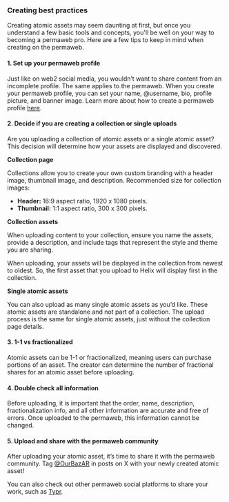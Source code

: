 ### Creating best practices

Creating atomic assets may seem daunting at first, but once you understand a few basic tools and concepts, you'll be well on your way to becoming a permaweb pro. Here are a few tips to keep in mind when creating on the permaweb.

#### 1. Set up your permaweb profile

Just like on web2 social media, you wouldn’t want to share content from an incomplete profile. The same applies to the permaweb. When you create your permaweb profile, you can set your name, @username, bio, profile picture, and banner image. Learn more about how to create a permaweb profile [here](https://ao-bazar.arweave.net/#/docs/permaweb-profile).

#### 2. Decide if you are creating a collection or single uploads

Are you uploading a collection of atomic assets or a single atomic asset? This decision will determine how your assets are displayed and discovered.

**Collection page**

Collections allow you to create your own custom branding with a header image, thumbnail image, and description. Recommended size for collection images:

- **Header:** 16:9 aspect ratio, 1920 x 1080 pixels.
- **Thumbnail:** 1:1 aspect ratio, 300 x 300 pixels.

**Collection assets**

When uploading content to your collection, ensure you name the assets, provide a description, and include tags that represent the style and theme you are sharing.

When uploading, your assets will be displayed in the collection from newest to oldest. So, the first asset that you upload to Helix will display first in the collection.

**Single atomic assets**

You can also upload as many single atomic assets as you’d like. These atomic assets are standalone and not part of a collection. The upload process is the same for single atomic assets, just without the collection page details.

#### 3. 1-1 vs fractionalized

Atomic assets can be 1-1 or fractionalized, meaning users can purchase portions of an asset. The creator can determine the number of fractional shares for an atomic asset before uploading.

#### 4. Double check all information

Before uploading, it is important that the order, name, description, fractionalization info, and all other information are accurate and free of errors. Once uploaded to the permaweb, this information cannot be changed.

#### 5. Upload and share with the permaweb community

After uploading your atomic asset, it’s time to share it with the permaweb community. Tag [@OurBazAR](https://x.com/OurBazAR) in posts on X with your newly created atomic asset!

You can also check out other permaweb social platforms to share your work, such as [Typr](https://www.typr.day/#/).
